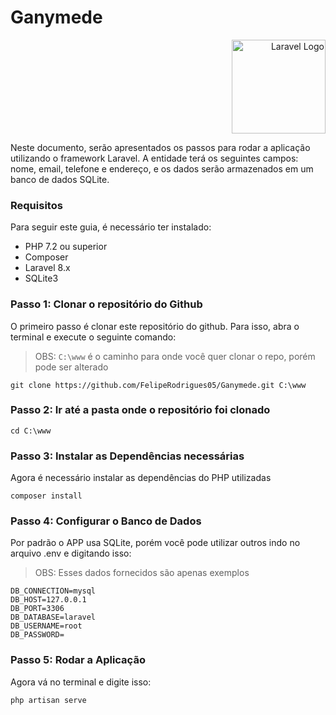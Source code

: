 
# Ganymede

<p align="right"><a href="https://laravel.com" target="_blank"><img src="https://raw.githubusercontent.com/laravel/art/master/logo-lockup/5%20SVG/2%20CMYK/1%20Full%20Color/laravel-logolockup-cmyk-red.svg" width="150" alt="Laravel Logo"></a></p>

Neste documento, serão apresentados os passos para rodar a aplicação utilizando o framework Laravel. A entidade terá os seguintes campos: nome, email, telefone e endereço, e os dados serão armazenados em um banco de dados SQLite.

### Requisitos

Para seguir este guia, é necessário ter instalado:

-   PHP 7.2 ou superior
-   Composer
-   Laravel 8.x
-   SQLite3

### Passo 1: Clonar o repositório do Github

O primeiro passo é clonar este repositório do github. Para isso, abra o terminal e execute o seguinte comando:

> OBS: `C:\www` é o caminho para onde você quer clonar o repo, porém pode ser alterado

```shell
git clone https://github.com/FelipeRodrigues05/Ganymede.git C:\www
```

### Passo 2: Ir até a pasta onde o repositório foi clonado

```shell
cd C:\www
```

### Passo 3: Instalar as Dependências necessárias

Agora é necessário instalar as dependências do PHP utilizadas

```shell
composer install
```

### Passo 4: Configurar o Banco de Dados

Por padrão o APP usa SQLite, porém você pode utilizar outros indo no arquivo .env e digitando isso:

> OBS: Esses dados fornecidos são apenas exemplos

```env
DB_CONNECTION=mysql
DB_HOST=127.0.0.1
DB_PORT=3306
DB_DATABASE=laravel
DB_USERNAME=root
DB_PASSWORD=
```

### Passo 5: Rodar a Aplicação

Agora vá no terminal e digite isso:

```shell
php artisan serve
```


